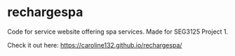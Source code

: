 # rechargespa

Code for service website offering spa services. Made for SEG3125 Project 1.

Check it out here: <https://caroline132.github.io/rechargespa/>